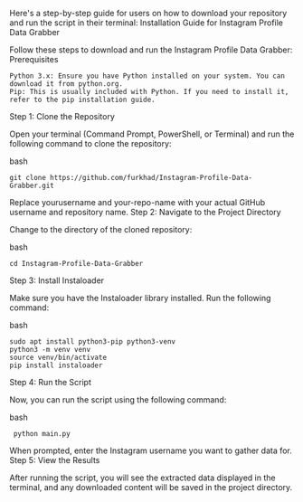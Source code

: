 Here's a step-by-step guide for users on how to download your repository and run the script in their terminal:
Installation Guide for Instagram Profile Data Grabber

Follow these steps to download and run the Instagram Profile Data Grabber:
Prerequisites

    Python 3.x: Ensure you have Python installed on your system. You can download it from python.org.
    Pip: This is usually included with Python. If you need to install it, refer to the pip installation guide.

Step 1: Clone the Repository

Open your terminal (Command Prompt, PowerShell, or Terminal) and run the following command to clone the repository:

bash

    git clone https://github.com/furkhad/Instagram-Profile-Data-Grabber.git


Replace yourusername and your-repo-name with your actual GitHub username and repository name.
Step 2: Navigate to the Project Directory

Change to the directory of the cloned repository:

bash

    cd Instagram-Profile-Data-Grabber

Step 3: Install Instaloader

Make sure you have the Instaloader library installed. Run the following command:

bash

    sudo apt install python3-pip python3-venv
    python3 -m venv venv
    source venv/bin/activate
    pip install instaloader

Step 4: Run the Script

Now, you can run the script using the following command:

bash

     python main.py

When prompted, enter the Instagram username you want to gather data for.
Step 5: View the Results

After running the script, you will see the extracted data displayed in the terminal, and any downloaded content will be saved in the project directory.
